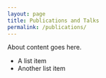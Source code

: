 ```yaml
---
layout: page
title: Publications and Talks
permalink: /publications/
---
```


About content goes here.
* A list item
* Another list item
